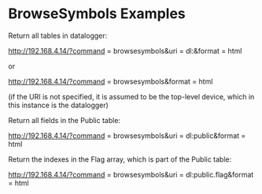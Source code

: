 # BrowseSymbols Examples

Return all tables in datalogger:

http://192.168.4.14/?command = browsesymbols&uri = dl:&format = html

or

http://192.168.4.14/?command = browsesymbols&format = html

(if the URI is not specified, it is assumed to be the top-level device, which in this instance is the datalogger)

Return all fields in the Public table:

http://192.168.4.14/?command = browsesymbols&uri = dl:public&format = html

Return the indexes in the Flag array, which is part of the Public table:

http://192.168.4.14/?command = browsesymbols&uri = dl:public.flag&format = html
